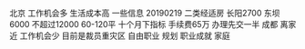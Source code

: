 # 
北京 工作机会多 生活成本高
一些信息 20190219 二类经适房 长阳2700 东坝6000 不超过12000 60-120平 十个月下指标 手续费65万 办理先交一半
成都 离家近 工作机会少 目前是裁员重灾区
自由职业 规划
职业成就 家庭

